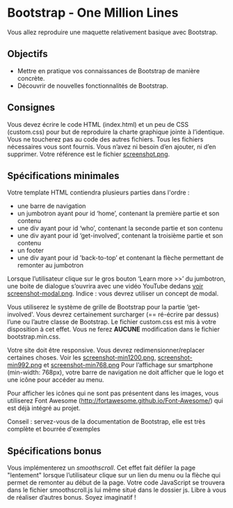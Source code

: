 # Bootstrap - One Million Lines
Vous allez reproduire une maquette relativement basique avec Bootstrap.

## Objectifs
* Mettre en pratique vos connaissances de Bootstrap de manière concrète.
* Découvrir de nouvelles fonctionnalités de Bootstrap.

## Consignes
Vous devez écrire le code HTML (index.html) et un peu de CSS (custom.css) pour but de reproduire
la charte graphique jointe à l’identique. Vous ne toucherez pas au code des autres fichiers. Tous
les fichiers nécessaires vous sont fournis. Vous n’avez ni besoin d’en ajouter, ni d’en supprimer.
Votre référence est le fichier [screenshot.png](https://github.com/simplon-roanne/bootstrap-onemillionlines/blob/master/screenshot.png).

## Spécifications minimales
Votre template HTML contiendra plusieurs parties dans l'ordre :
* une barre de navigation
* un jumbotron ayant pour id ‘home’, contenant la première partie et son contenu
* une div ayant pour id ‘who’, contenant la seconde partie et son contenu
* une div ayant pour id ‘get-involved’, contenant la troisième partie et son contenu
* un footer
* une div ayant pour id 'back-to-top’ et contenant la flèche permettant de remonter au jumbotron

Lorsque l’utilisateur clique sur le gros bouton ‘Learn more >>’ du jumbotron, une boite de dialogue
s’ouvrira avec une vidéo YouTube dedans [voir screenshot-modal.png](https://github.com/simplon-roanne/bootstrap-onemillionlines/blob/master/screenshot-modal.png). Indice : vous devrez
utiliser un concept de modal.

Vous utiliserez le système de grille de Bootstrap pour la partie ‘get-involved'.
Vous devrez certainement surcharger (== ré-écrire par dessus) l’une ou l’autre classe de
Bootstrap. Le fichier custom.css est mis à votre disposition à cet effet. Vous ne ferez **AUCUNE**
modification dans le fichier bootstrap.min.css.

Votre site doit être responsive. Vous devrez redimensionner/replacer certaines choses. Voir les
[screenshot-min1200.png](https://github.com/simplon-roanne/bootstrap-onemillionlines/blob/master/screenshot-min1200.png), [screenshot-min992.png](https://github.com/simplon-roanne/bootstrap-onemillionlines/blob/master/screenshot-min992.png) et [screenshot-min768.png](https://github.com/simplon-roanne/bootstrap-onemillionlines/blob/master/screenshot-min768.png)
Pour l’affichage sur smartphone (min-width: 768px), votre barre de navigation ne doit afficher que
le logo et une icône pour accéder au menu.

Pour afficher les icônes qui ne sont pas présentent dans les images, vous utiliserez Font Awesome
(http://fortawesome.github.io/Font-Awesome/) qui est déjà intégré au projet.

Conseil : servez-vous de la documentation de Bootstrap, elle est très complète et bourrée
d'exemples

## Spécifications bonus
Vous implémenterez un _smoothscroll_. Cet effet fait défiler la page "lentement" lorsque l’utilisateur
clique sur un lien du menu ou la flèche qui permet de remonter au début de la page. Votre code
JavaScript se trouvera dans le fichier smoothscroll.js lui même situé dans le dossier js.
Libre à vous de réaliser d’autres bonus. Soyez imaginatif !
